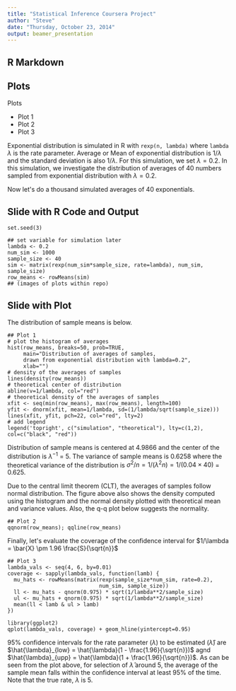```yaml
---
title: "Statistical Inference Coursera Project"
author: "Steve"
date: "Thursday, October 23, 2014"
output: beamer_presentation
---
```


## R Markdown

## Plots
Plots

- Plot 1
- Plot 2
- Plot 3

Exponential distribution is simulated in R with `rexp(n, lambda)` where
`lambda` $\lambda$ is the rate parameter. Average or Mean of exponential distribution is $1/\lambda$ and the standard deviation is also $1/\lambda$. For this simulation, we set $\lambda=0.2$. In this simulation, we investigate the distribution of averages of 40 numbers sampled from exponential distribution with $\lambda=0.2$.

Now let's do a thousand simulated averages of 40 exponentials.

## Slide with R Code and Output

```{r}
set.seed(3)

## set variable for simulation later
lambda <- 0.2
num_sim <- 1000
sample_size <- 40
sim <- matrix(rexp(num_sim*sample_size, rate=lambda), num_sim, sample_size)
row_means <- rowMeans(sim)
## (images of plots within repo)
```

## Slide with Plot

The distribution of sample means is below.

```{r}
## Plot 1
# plot the histogram of averages
hist(row_means, breaks=50, prob=TRUE,
     main="Distribution of averages of samples,
     drawn from exponential distribution with lambda=0.2",
     xlab="")
# density of the averages of samples
lines(density(row_means))
# theoretical center of distribution
abline(v=1/lambda, col="red")
# theoretical density of the averages of samples
xfit <- seq(min(row_means), max(row_means), length=100)
yfit <- dnorm(xfit, mean=1/lambda, sd=(1/lambda/sqrt(sample_size)))
lines(xfit, yfit, pch=22, col="red", lty=2)
# add legend
legend('topright', c("simulation", "theoretical"), lty=c(1,2), col=c("black", "red"))
```

Distribution of sample means is centered at 4.9866
and the center of the distribution is $\lambda^{-1}$ = 5.
The variance of sample means is 0.6258 where the theoretical variance
of the distribution is $\sigma^2 / n = 1/(\lambda^2 n) = 1/(0.04 \times 40)$ =
0.625.

Due to the central limit theorem (CLT), the averages of samples follow normal
distribution. The figure above also shows the density computed using the histogram and the normal density plotted with theoretical mean and variance values. Also, the q-q plot below suggests the normality.

```{r}
## Plot 2
qqnorm(row_means); qqline(row_means)
``` 

Finally, let's evaluate the coverage of the confidence interval for
$1/\lambda = \bar{X} \pm 1.96 \frac{S}{\sqrt{n}}$

```{r}
## Plot 3
lambda_vals <- seq(4, 6, by=0.01)
coverage <- sapply(lambda_vals, function(lamb) {
  mu_hats <- rowMeans(matrix(rexp(sample_size*num_sim, rate=0.2),
                             num_sim, sample_size))
  ll <- mu_hats - qnorm(0.975) * sqrt(1/lambda**2/sample_size)
  ul <- mu_hats + qnorm(0.975) * sqrt(1/lambda**2/sample_size)
  mean(ll < lamb & ul > lamb)
})

library(ggplot2)
qplot(lambda_vals, coverage) + geom_hline(yintercept=0.95)
``` 

95% confidence intervals for the rate parameter ($\lambda$) to be estimated
($\hat{\lambda}$) are
$\hat{\lambda}_{low} = \hat{\lambda}(1 - \frac{1.96}{\sqrt{n}})$ agnd
$\hat{\lambda}_{upp} = \hat{\lambda}(1 + \frac{1.96}{\sqrt{n}})$.
As can be seen from the plot above, for selection of $\hat{\lambda}$ around 5,
the average of the sample mean falls within the confidence interval at least 95% of the time.
Note that the true rate, $\lambda$ is 5.


